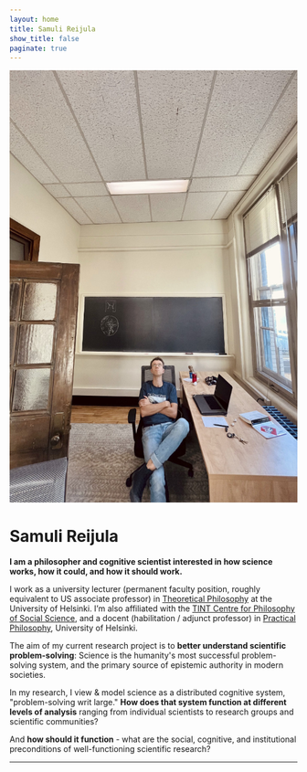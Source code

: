 ```yaml
---
layout: home
title: Samuli Reijula
show_title: false
paginate: true
---
```


<img class="pull-right" src="/assets/reijula-2024-10.jpg"  alt="Samuli Reijula looking at the ceiling" title="Samuli Reijula looking at the ceiling"/>

# Samuli Reijula

**I am a philosopher and cognitive scientist interested in how science works, how it could, and how it should work.**

I work as a university lecturer (permanent faculty position, roughly equivalent to US associate professor) in [Theoretical Philosophy](https://www.helsinki.fi/en/faculty-arts/research/disciplines/philosophy-history-and-art/philosophy) at the University of Helsinki. I’m also affiliated with the [TINT Centre for Philosophy of Social Science](https://tint-helsinki.fi/), and a docent (habilitation / adjunct professor) in [Practical Philosophy](https://www.helsinki.fi/en/faculty-social-sciences/research/disciplines-and-research-units/practical-philosophy), University of Helsinki.

The aim of my current research project is to **better understand scientific problem-solving**: Science is the humanity's most successful problem-solving system, and the primary source of epistemic authority in modern societies. 

In my research, I view & model science as a distributed cognitive system, "problem-solving writ large." **How does that system function at different levels of analysis** ranging from individual scientists to research groups and scientific communities? 

And **how should it function** - what are the social, cognitive, and institutional preconditions of well-functioning scientific research?

<hr>
<br/>   
